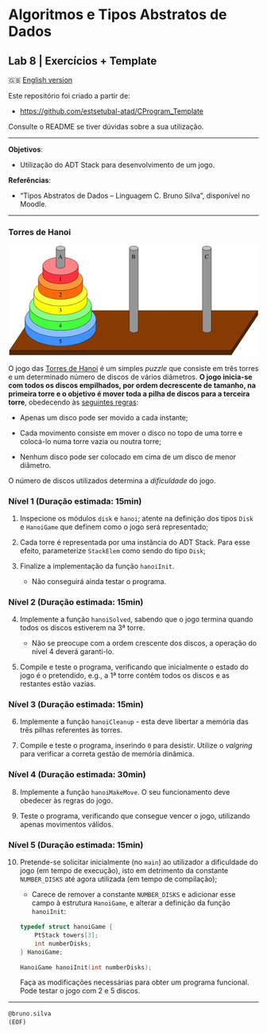# Algoritmos e Tipos Abstratos de Dados

## Lab 8 | Exercícios + Template  

:gb: [English version](README_en.md)

Este repositório foi criado a partir de:

- <https://github.com/estsetubal-atad/CProgram_Template> 

Consulte o README se tiver dúvidas sobre a sua utilização.

----

**Objetivos**:

- Utilização do ADT Stack para desenvolvimento de um jogo.

**Referências**:

- “Tipos Abstratos de Dados – Linguagem C. Bruno Silva”, disponível no Moodle.

---

### Torres de Hanoi

![](hanoiGame.png)

O jogo das [Torres de Hanoi](https://en.wikipedia.org/wiki/Tower_of_Hanoi) é um simples *puzzle* que consiste em três torres e um determinado número de discos de vários diâmetros. **O jogo inicia-se com todos os discos empilhados, por ordem decrescente de tamanho, na primeira torre e o objetivo é mover toda a pilha de discos para a terceira torre**, obedecendo às <u>seguintes regras</u>:

- Apenas um disco pode ser movido a cada instante;

- Cada movimento consiste em mover o disco no topo de uma torre e colocá-lo numa torre vazia ou noutra torre;

- Nenhum disco pode ser colocado em cima de um disco de menor diâmetro.

O número de discos utilizados determina a *dificuldade* do jogo. 

### Nível 1 (Duração estimada: 15min)

1. Inspecione os módulos `disk` e `hanoi`; atente na definição dos tipos `Disk` e `HanoiGame` que definem como o jogo será representado;

2. Cada torre é representada por uma instância do ADT Stack. Para esse efeito, parameterize `StackElem` como sendo do tipo `Disk`;

3. Finalize a implementação da função `hanoiInit`.

    - Não conseguirá ainda testar o programa.

### Nível 2 (Duração estimada: 15min)

4. Implemente a função `hanoiSolved`, sabendo que o jogo termina quando todos os discos estiverem na 3ª torre.

    - Não se preocupe com a ordem crescente dos discos, a operação do nível 4 deverá garanti-lo.

5. Compile e teste o programa, verificando que inicialmente o estado do jogo é o pretendido, e.g., a 1ª torre contém todos os discos e as restantes estão vazias.

### Nível 3 (Duração estimada: 15min)

6. Implemente a função `hanoiCleanup` - esta deve libertar a memória das três pilhas referentes às torres.

7. Compile e teste o programa, inserindo `0` para desistir. Utilize o *valgring* para verificar a correta gestão de memória dinâmica.

### Nível 4 (Duração estimada: 30min)

8. Implemente a função `hanoiMakeMove`. O seu funcionamento deve obedecer às regras do jogo.

9. Teste o programa, verificando que consegue vencer o jogo, utilizando apenas movimentos válidos.

### Nível 5 (Duração estimada: 15min)

10. Pretende-se solicitar inicialmente (no `main`) ao utilizador a dificuldade do jogo (em tempo de execução), isto em detrimento da constante `NUMBER_DISKS` até agora utilizada (em tempo de compilação);

    - Carece de remover a constante `NUMBER_DISKS` e adicionar esse campo à estrutura `HanoiGame`, e alterar a definição da função `hanoiInit`:

    ```cpp
    typedef struct hanoiGame {
        PtStack towers[3];
        int numberDisks;
    } HanoiGame;
    ```

    ```cpp
    HanoiGame hanoiInit(int numberDisks);
    ```

    Faça as modificações necessárias para obter um programa funcional. Pode testar o jogo com 2 e 5 discos.

---

```markdown
@bruno.silva
(EOF)
``` 